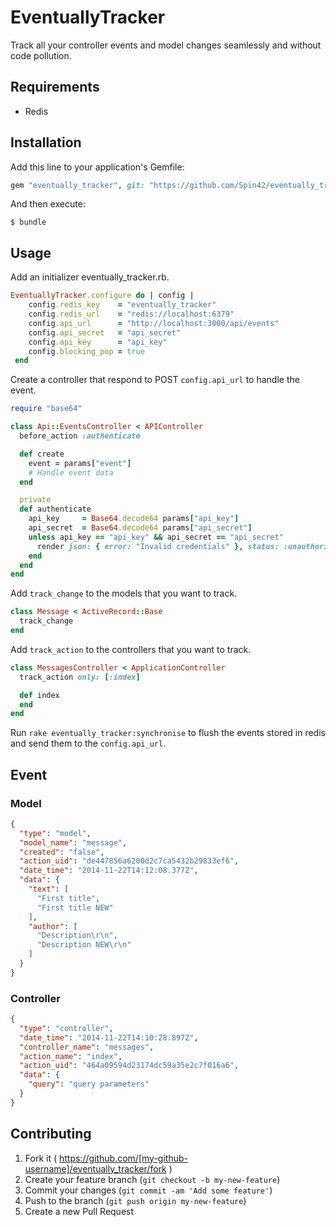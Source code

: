 # EventuallyTracker

Track all your controller events and model changes seamlessly and without code pollution.

## Requirements

* Redis

## Installation

Add this line to your application's Gemfile:

```ruby
gem "eventually_tracker", git: "https://github.com/Spin42/eventually_tracker.git"
```

And then execute:

    $ bundle

## Usage

Add an initializer eventually_tracker.rb.

```ruby
EventuallyTracker.configure do | config |
    config.redis_key    = "eventually_tracker"
    config.redis_url    = "redis://localhost:6379"
    config.api_url      = "http://localhost:3000/api/events"
    config.api_secret   = "api_secret"
    config.api_key      = "api_key"
    config.blocking_pop = true
 end
```

Create a controller that respond to POST `config.api_url` to handle the event.

```ruby
require "base64"

class Api::EventsController < APIController
  before_action :authenticate

  def create
    event = params["event"]
    # Handle event data
  end

  private
  def authenticate
    api_key     = Base64.decode64 params["api_key"]
    api_secret  = Base64.decode64 params["api_secret"]
    unless api_key == "api_key" && api_secret == "api_secret"
      render json: { error: "Invalid credentials" }, status: :unauthorized
    end
  end
end
```

Add `track_change` to the models that you want to track.

```ruby
class Message < ActiveRecord::Base
  track_change
end
```

Add `track_action` to the controllers that you want to track.

```ruby
class MessagesController < ApplicationController
  track_action only: [:index]

  def index
  end
end
```

Run `rake eventually_tracker:synchronise` to flush the events stored in redis and send them to the `config.api_url`.

## Event

### Model

```json
{
  "type": "model",
  "model_name": "message",
  "created": "false",
  "action_uid": "de447856a6200d2c7ca5432b29833ef6",
  "date_time": "2014-11-22T14:12:08.377Z",
  "data": {
    "text": [
      "First title",
      "First title NEW"
    ],
    "author": [
      "Description\r\n",
      "Description NEW\r\n"
    ]
  }
}
```

### Controller

```json
{
  "type": "controller",
  "date_time": "2014-11-22T14:10:28.897Z",
  "controller_name": "messages",
  "action_name": "index",
  "action_uid": "464a09594d23174dc59a35e2c7f016a6",
  "data": {
    "query": "query parameters"
  }
}
```

## Contributing

1. Fork it ( https://github.com/[my-github-username]/eventually_tracker/fork )
2. Create your feature branch (`git checkout -b my-new-feature`)
3. Commit your changes (`git commit -am 'Add some feature'`)
4. Push to the branch (`git push origin my-new-feature`)
5. Create a new Pull Request
